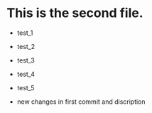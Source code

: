 # This is the second file.
* test_1
* test_2
* test_3
* test_4
* test_5

* new changes in first commit and discription
